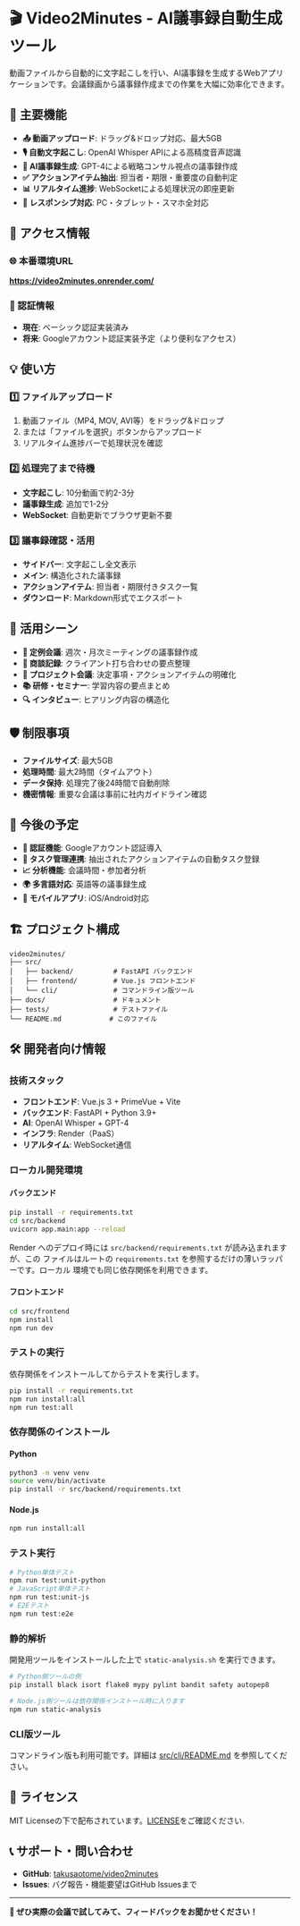 # 🎬 Video2Minutes - AI議事録自動生成ツール

動画ファイルから自動的に文字起こしを行い、AI議事録を生成するWebアプリケーションです。会議録画から議事録作成までの作業を大幅に効率化できます。

## 🌟 主要機能

- **📤 動画アップロード**: ドラッグ&ドロップ対応、最大5GB
- **🎙️ 自動文字起こし**: OpenAI Whisper APIによる高精度音声認識
- **📝 AI議事録生成**: GPT-4による戦略コンサル視点の議事録作成
- **✅ アクションアイテム抽出**: 担当者・期限・重要度の自動判定
- **📊 リアルタイム進捗**: WebSocketによる処理状況の即座更新
- **📱 レスポンシブ対応**: PC・タブレット・スマホ全対応

## 🔗 アクセス情報

### 🌐 本番環境URL
**https://video2minutes.onrender.com/**

### 🔐 認証情報
- **現在**: ベーシック認証実装済み
- **将来**: Googleアカウント認証実装予定（より便利なアクセス）

## 💡 使い方

### 1️⃣ ファイルアップロード
1. 動画ファイル（MP4, MOV, AVI等）をドラッグ&ドロップ
2. または「ファイルを選択」ボタンからアップロード
3. リアルタイム進捗バーで処理状況を確認

### 2️⃣ 処理完了まで待機
- **文字起こし**: 10分動画で約2-3分
- **議事録生成**: 追加で1-2分
- **WebSocket**: 自動更新でブラウザ更新不要

### 3️⃣ 議事録確認・活用
- **サイドバー**: 文字起こし全文表示
- **メイン**: 構造化された議事録
- **アクションアイテム**: 担当者・期限付きタスク一覧
- **ダウンロード**: Markdown形式でエクスポート

## 🎯 活用シーン

- **📅 定例会議**: 週次・月次ミーティングの議事録作成
- **🤝 商談記録**: クライアント打ち合わせの要点整理
- **💼 プロジェクト会議**: 決定事項・アクションアイテムの明確化
- **📚 研修・セミナー**: 学習内容の要点まとめ
- **🔍 インタビュー**: ヒアリング内容の構造化

## 🛡️ 制限事項

- **ファイルサイズ**: 最大5GB
- **処理時間**: 最大2時間（タイムアウト）
- **データ保持**: 処理完了後24時間で自動削除
- **機密情報**: 重要な会議は事前に社内ガイドライン確認

## 🚀 今後の予定

- **🔐 認証機能**: Googleアカウント認証導入
- **🔗 タスク管理連携**: 抽出されたアクションアイテムの自動タスク登録
- **📈 分析機能**: 会議時間・参加者分析
- **🌍 多言語対応**: 英語等の議事録生成
- **📱 モバイルアプリ**: iOS/Android対応

## 🏗️ プロジェクト構成

```
video2minutes/
├── src/
│   ├── backend/          # FastAPI バックエンド
│   ├── frontend/         # Vue.js フロントエンド
│   └── cli/              # コマンドライン版ツール
├── docs/                 # ドキュメント
├── tests/                # テストファイル
└── README.md            # このファイル
```

## 🛠️ 開発者向け情報

### 技術スタック
- **フロントエンド**: Vue.js 3 + PrimeVue + Vite
- **バックエンド**: FastAPI + Python 3.9+
- **AI**: OpenAI Whisper + GPT-4
- **インフラ**: Render（PaaS）
- **リアルタイム**: WebSocket通信

### ローカル開発環境

#### バックエンド
```bash
pip install -r requirements.txt
cd src/backend
uvicorn app.main:app --reload
```
Render へのデプロイ時には `src/backend/requirements.txt` が読み込まれますが、この
ファイルはルートの `requirements.txt` を参照するだけの薄いラッパーです。ローカル
環境でも同じ依存関係を利用できます。

#### フロントエンド
```bash
cd src/frontend
npm install
npm run dev
```

### テストの実行
依存関係をインストールしてからテストを実行します。
```bash
pip install -r requirements.txt
npm run install:all
npm run test:all
```

### 依存関係のインストール

#### Python
```bash
python3 -m venv venv
source venv/bin/activate
pip install -r src/backend/requirements.txt
```

#### Node.js
```bash
npm run install:all
```

### テスト実行
```bash
# Python単体テスト
npm run test:unit-python
# JavaScript単体テスト
npm run test:unit-js
# E2Eテスト
npm run test:e2e
```

### 静的解析
開発用ツールをインストールした上で `static-analysis.sh` を実行できます。

```bash
# Python側ツールの例
pip install black isort flake8 mypy pylint bandit safety autopep8

# Node.js側ツールは依存関係インストール時に入ります
npm run static-analysis
```

### CLI版ツール
コマンドライン版も利用可能です。詳細は [src/cli/README.md](src/cli/README.md) を参照してください。

## 📄 ライセンス

MIT Licenseの下で配布されています。[LICENSE](LICENSE)をご確認ください.

## 📞 サポート・問い合わせ

- **GitHub**: [takusaotome/video2minutes](https://github.com/takusaotome/video2minutes)
- **Issues**: バグ報告・機能要望はGitHub Issuesまで

---

**💬 ぜひ実際の会議で試してみて、フィードバックをお聞かせください！** 
